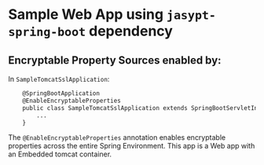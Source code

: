 # Sample Web App using `jasypt-spring-boot` dependency

## Encryptable Property Sources enabled by:

In `SampleTomcatSslApplication`:

```xml
    @SpringBootApplication
    @EnableEncryptableProperties
    public class SampleTomcatSslApplication extends SpringBootServletInitializer {
        ...
    }

```
The `@EnableEncryptableProperties` annotation enables encryptable properties across the entire Spring Environment.
This app is a Web app with an Embedded tomcat container.